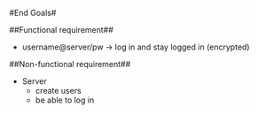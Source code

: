#End Goals#

##Functional requirement##

- username@server/pw -> log in and stay logged in (encrypted)

##Non-functional requirement##

- Server
  - create users
  - be able to log in
